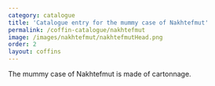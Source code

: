 ```yaml
---
category: catalogue
title: 'Catalogue entry for the mummy case of Nakhtefmut'
permalink: /coffin-catalogue/nakhtefmut
image: /images/nakhtefmut/nakhtefmutHead.png
order: 2
layout: coffins
---
```


The mummy case of Nakhtefmut is made of cartonnage.

